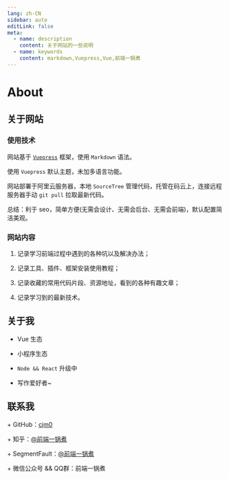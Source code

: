 ```yaml
---
lang: zh-CN
sidebar: auto
editLink: false
meta:
  - name: description
    content: 关于网站的一些说明
  - name: keywords
    content: markdown,Vuepress,Vue,前端一锅煮
---
```


# About

## 关于网站

### 使用技术

网站基于 [`Vuepress`](https://vuepress.vuejs.org/zh/) 框架，使用 `Markdown` 语法。

使用 `Vuepress` 默认主题，未加多语言功能。

网站部署于阿里云服务器，本地 `SourceTree` 管理代码，托管在码云上，连接远程服务器手动 `git pull` 拉取最新代码。

总结：利于 seo，简单方便(无需会设计、无需会后台、无需会前端)，默认配置简洁美观。

### 网站内容

1. 记录学习前端过程中遇到的各种坑以及解决办法；

2. 记录工具、插件、框架安装使用教程；

3. 记录收藏的常用代码片段、资源地址，看到的各种有趣文章；

4. 记录学习到的最新技术。

## 关于我

- Vue 生态

- 小程序生态

- `Node && React` 升级中

- 写作爱好者~


## 联系我

<span>+</span> GitHub：[cjm0](https://github.com/cjm0)

<span>+</span> 知乎：[@前端一锅煮](https://www.zhihu.com/people/qian-duan-yiguo-zhu/activities)

<span>+</span> SegmentFault：[@前端一锅煮](https://segmentfault.com/u/daqianduan)

<span>+</span> 微信公众号 && QQ群：前端一锅煮